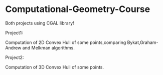 # Computational-Geometry-Course

Both projects using CGAL library!

Project1:

Computation of 2D Convex Hull of some points,comparing Bykat,Graham-Andrew and Melkman algorithms.

Project2:

Computation of 3D Convex Hull of some points.
